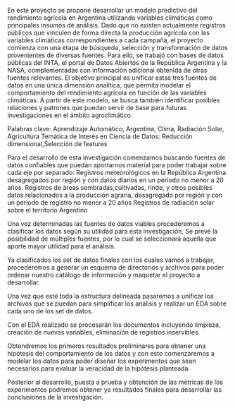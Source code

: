 
En este proyecto se propone desarrollar un modelo predictivo del rendimiento agrícola en Argentina utilizando variables climáticas como principales insumos de análisis.
Dado que no existen actualmente registros públicos que vinculen de forma directa la producción agrícola con las variables climáticas correspondientes a cada campaña, el proyecto comienza con una etapa de búsqueda, selección y transformación de datos provenientes de diversas fuentes. Para ello, se trabajó con bases de datos públicas del INTA, el portal de Datos Abiertos de la República Argentina y la NASA, complementadas con información adicional obtenida de otras fuentes relevantes.
El objetivo principal es unificar estas tres fuentes de datos en una única dimensión analítica, que permita modelar el comportamiento del rendimiento agrícola en función de las variables climáticas. A partir de este modelo, se busca también identificar posibles relaciones y patrones que puedan servir de base para futuras investigaciones en el ámbito agroclimático.

Palabras clave: Aprendizaje Automático, Argentina, Clima, Radiación Solar, Agricultura
Temática de Interés en Ciencia de Datos: Reducción dimensional,Selección de features

Para el desarrollo de esta investigación comenzamos buscando fuentes de datos confiables que puedan aportarnos material para poder trabajar sobre cada eje por separado:
Registros meteorológicos en la República Argentina desagregados por región y con datos diarios en un periodo no menor a 20 años.
Registros de áreas sembradas,cultivadas, rinde, y otros posibles datos relacionados a la producción agraria, desagregado por región y con un periodo de registro no menor a 20 años
Registros de radiación solar sobre el territorio Argentino

Una vez determinadas las fuentes de datos viables procederemos a clasificar los datos según su utilidad para esta investigación, Se prevé la posibilidad de múltiples fuentes, por lo cual se seleccionará aquella que aporte mayor utilidad para el análisis.

Ya clasificados los set de datos finales con los cuales vamos a trabajar, procederemos a generar un esquema de directorios y archivos para poder ordenar nuestro catálogo de información y maquetar el proyecto a desarrollar.

Una vez que esté toda la estructura delineada pasaremos a unificar los archivos que se puedan para simplificar los análisis y realizar un EDA sobre cada uno de los set de datos.

Con el EDA realizado se procesarán los documentos incluyendo limpieza, creación de nuevas variables, eliminación de registros inservibles.

Obtendremos los primeros resultados preliminares para obtener una hipótesis del comportamiento de los datos y con esto comenzaremos a modelar los datos para poder diseñar los experimentos que sean necesarios para evaluar la veracidad de la hipótesis planteada.

Posterior al desarrollo, puesta a prueba y obtención de las métricas de los experimentos podremos obtener ya resultados finales para desarrollar las conclusiones de la investigación.

